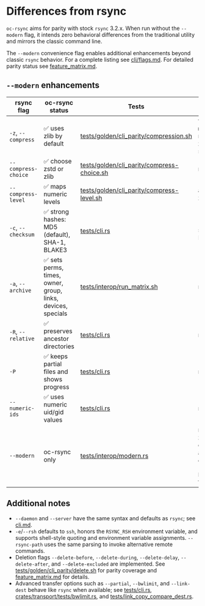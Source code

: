 # Differences from rsync

`oc-rsync` aims for parity with stock `rsync` 3.2.x. When run without the
`--modern` flag, it intends zero behavioral differences from the traditional
utility and mirrors the classic command line.

The `--modern` convenience flag enables additional enhancements beyond
classic `rsync` behavior. For a complete listing see
[cli/flags.md](cli/flags.md). For detailed parity status see
[feature_matrix.md](feature_matrix.md).

## `--modern` enhancements

| rsync flag | oc-rsync status | Tests | `--modern` notes |
|------------|-----------------|-------|------------------|
| `-z`, `--compress` | ✅ uses zlib by default | [tests/golden/cli_parity/compression.sh](../tests/golden/cli_parity/compression.sh) | with `--modern`, negotiates zstd or lz4 if supported |
| `--compress-choice` | ✅ choose zstd or zlib | [tests/golden/cli_parity/compress-choice.sh](../tests/golden/cli_parity/compress-choice.sh) | n/a |
| `--compress-level` | ✅ maps numeric levels | [tests/golden/cli_parity/compress-level.sh](../tests/golden/cli_parity/compress-level.sh) | applies to zlib or zstd |
| `-c`, `--checksum` | ✅ strong hashes: MD5 (default), SHA-1, BLAKE3 | [tests/cli.rs](../tests/cli.rs) | `--modern` selects BLAKE3 |
| `-a`, `--archive` | ✅ sets perms, times, owner, group, links, devices, specials | [tests/interop/run_matrix.sh](../tests/interop/run_matrix.sh) | n/a |
| `-R`, `--relative` | ✅ preserves ancestor directories | [tests/cli.rs](../tests/cli.rs) | n/a |
| `-P` | ✅ keeps partial files and shows progress | [tests/cli.rs](../tests/cli.rs) | n/a |
| `--numeric-ids` | ✅ uses numeric uid/gid values | [tests/cli.rs](../tests/cli.rs) | n/a |
| `--modern` | oc-rsync only | [tests/interop/modern.rs](../tests/interop/modern.rs) | negotiates zstd or lz4 compression and BLAKE3 checksums (requires `blake3` feature) |

## Additional notes

- `--daemon` and `--server` have the same syntax and defaults as `rsync`; see [cli.md](cli.md#daemon-and-server-modes).
- `-e`/`--rsh` defaults to `ssh`, honors the `RSYNC_RSH` environment variable, and supports shell-style quoting and environment variable assignments. `--rsync-path` uses the same parsing to invoke alternative remote commands.
- Deletion flags `--delete-before`, `--delete-during`, `--delete-delay`,
  `--delete-after`, and `--delete-excluded` are implemented. See
  [tests/golden/cli_parity/delete.sh](../tests/golden/cli_parity/delete.sh)
  for parity coverage and [feature_matrix.md](feature_matrix.md) for details.
- Advanced transfer options such as `--partial`, `--bwlimit`, and `--link-dest`
  behave like `rsync` when available; see
  [tests/cli.rs](../tests/cli.rs),
  [crates/transport/tests/bwlimit.rs](../crates/transport/tests/bwlimit.rs), and
  [tests/link_copy_compare_dest.rs](../tests/link_copy_compare_dest.rs).

